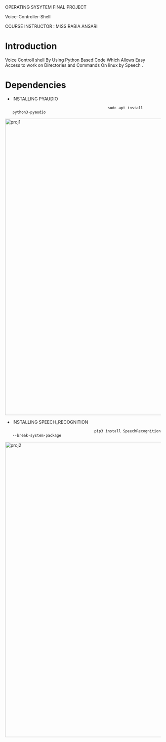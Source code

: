    OPERATING SYSYTEM FINAL PROJECT
                                                                                        
   Voice-Controller-Shell
                                                    
   COURSE INSTRUCTOR : MISS RABIA ANSARI  
   
# Introduction

Voice Controll shell By Using Python Based Code Which Allows Easy Access to work on Directories and Commands On linux by Speech .

# Dependencies

- INSTALLING PYAUDIO


                                                 sudo apt install python3-pyaudio

<img width="960" alt="proj1" src="https://user-images.githubusercontent.com/110839535/236692044-d7d62474-c251-4888-9b0e-0b64e19236f7.PNG">

- INSTALLING SPEECH_RECOGNITION


                                           pip3 install SpeechRecognition --break-system-package

<img width="956" alt="proj2" src="https://user-images.githubusercontent.com/110839535/236692106-fc6a8eb8-b130-447c-8176-323b847d059b.PNG">


